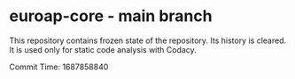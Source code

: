 # euroap-core - main branch

This repository contains frozen state of the repository.
Its history is cleared. It is used only for static code
analysis with Codacy.

Commit Time: 1687858840